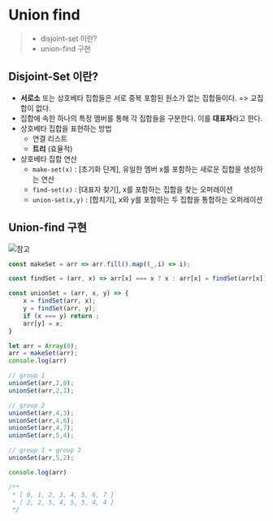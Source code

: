 # Union find

> -   disjoint-set 이란?
> -   union-find 구현

## Disjoint-Set 이란?

-   **서로소** 또는 상호베타 집합들은 서로 중복 포함된 원소가 없는 집합들이다.
    => 교집합이 없다.
-   집합에 속한 하나의 특정 멤버를 통해 각 집합들을 구분한다. 이를 **대표자**라고 한다.
-   상호베타 집합을 표현하는 방법
    -   연결 리스트
    -   **트리** (효율적)
-   상호베타 집합 연산
    -   `make-set(x)` : [초기화 단계], 유일한 멤버 x를 포함하는 새로운 집합을 생성하는 연산 
    -   `find-set(x)` : [대표자 찾기], x를 포함하는 집합을 찾는 오퍼레이션
    -   `union-set(x,y)` : [합치기], x와 y를 포함하는 두 집합을 통합하는 오퍼레이션

## Union-find 구현

![참고](https://k.kakaocdn.net/dn/dF8aEk/btqE1p11KbP/ZVKrRFjKQ4Ydm944hmjZrk/img.png)

```javascript
const makeSet = arr => arr.fill().map((_,i) => i);

const findSet = (arr, x) => arr[x] === x ? x : arr[x] = findSet(arr[x]);

const unionSet = (arr, x, y) => {
    x = findSet(arr, x);
    y = findSet(arr, y);
    if (x === y) return ;
    arr[y] = x;
}

let arr = Array(8);
arr = makeSet(arr);
console.log(arr)

// group 1
unionSet(arr,2,0);
unionSet(arr,2,1);

// group 2
unionSet(arr,4,3);
unionSet(arr,4,6);
unionSet(arr,4,7);
unionSet(arr,5,4);

// group 1 + group 2
unionSet(arr,5,2);

console.log(arr)

/**
 * [ 0, 1, 2, 3, 4, 5, 6, 7 ]
 * [ 2, 2, 5, 4, 5, 5, 4, 4 ]
 */
```

